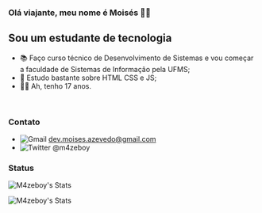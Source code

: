 ### Olá viajante, meu nome é Moisés 🖐🏻

## Sou um estudante de tecnologia
- 📚 Faço curso técnico de Desenvolvimento de Sistemas e vou começar a faculdade de Sistemas de Informação pela UFMS;
- 🌱 Estudo bastante sobre HTML CSS e JS;
- ✌🏻 Ah, tenho 17 anos.

<br>

### Contato
* ![Gmail](https://img.shields.io/badge/Gmail-D14836?style=for-the-badge&logo=gmail&logoColor=white) dev.moises.azevedo@gmail.com
* ![Twitter](https://img.shields.io/badge/Twitter-1DA1F2?style=for-the-badge&logo=twitter&logoColor=white) @m4zeboy

### Status

![M4zeboy's Stats](https://github-readme-stats.vercel.app/api?username=m4zeboy&show_icons=true&theme=blue-green)

![M4zeboy's Stats](https://github-readme-stats.vercel.app/api/top-langs/?username=m4zeboy&theme=blue-green)
